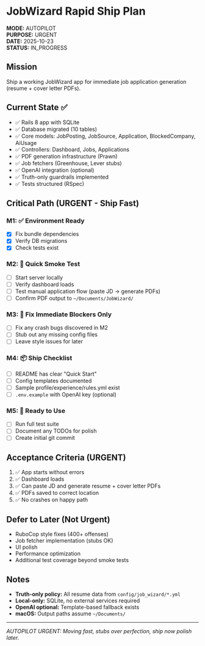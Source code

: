 # JobWizard Rapid Ship Plan

**MODE:** AUTOPILOT  
**PURPOSE:** URGENT  
**DATE:** 2025-10-23  
**STATUS:** IN_PROGRESS

## Mission
Ship a working JobWizard app for immediate job application generation (resume + cover letter PDFs).

## Current State ✅
- ✅ Rails 8 app with SQLite
- ✅ Database migrated (10 tables)
- ✅ Core models: JobPosting, JobSource, Application, BlockedCompany, AiUsage
- ✅ Controllers: Dashboard, Jobs, Applications
- ✅ PDF generation infrastructure (Prawn)
- ✅ Job fetchers (Greenhouse, Lever stubs)
- ✅ OpenAI integration (optional)
- ✅ Truth-only guardrails implemented
- ✅ Tests structured (RSpec)

## Critical Path (URGENT - Ship Fast)

### M1: ✅ Environment Ready
- [x] Fix bundle dependencies
- [x] Verify DB migrations
- [x] Check tests exist

### M2: 🔄 Quick Smoke Test
- [ ] Start server locally
- [ ] Verify dashboard loads
- [ ] Test manual application flow (paste JD → generate PDFs)
- [ ] Confirm PDF output to `~/Documents/JobWizard/`

### M3: 📝 Fix Immediate Blockers Only
- [ ] Fix any crash bugs discovered in M2
- [ ] Stub out any missing config files
- [ ] Leave style issues for later

### M4: 📦 Ship Checklist
- [ ] README has clear "Quick Start" 
- [ ] Config templates documented
- [ ] Sample profile/experience/rules.yml exist
- [ ] `.env.example` with OpenAI key (optional)

### M5: 🚀 Ready to Use
- [ ] Run full test suite
- [ ] Document any TODOs for polish
- [ ] Create initial git commit

## Acceptance Criteria (URGENT)
1. ✅ App starts without errors
2. ✅ Dashboard loads
3. ✅ Can paste JD and generate resume + cover letter PDFs
4. ✅ PDFs saved to correct location
5. ✅ No crashes on happy path

## Defer to Later (Not Urgent)
- RuboCop style fixes (400+ offenses)
- Job fetcher implementation (stubs OK)
- UI polish
- Performance optimization
- Additional test coverage beyond smoke tests

## Notes
- **Truth-only policy:** All resume data from `config/job_wizard/*.yml`
- **Local-only:** SQLite, no external services required
- **OpenAI optional:** Template-based fallback exists
- **macOS:** Output paths assume `~/Documents/`

---

*AUTOPILOT URGENT: Moving fast, stubs over perfection, ship now polish later.*
